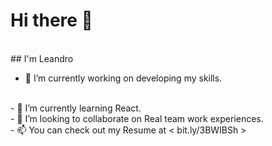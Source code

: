 # Hi there 👋  
<br>
## I'm Leandro  
<br>

- 🔭 I’m currently working on developing my skills.  
<br>
- 🌱 I’m currently learning React.  
<br>
- 👯 I’m looking to collaborate on Real team work experiences.  
<br>
- 📫 You can check out my Resume at < bit.ly/3BWIBSh >
